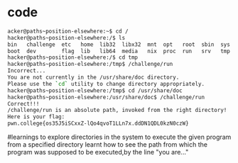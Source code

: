 # code
``` bash
acker@paths~position-elsewhere:~$ cd /
hacker@paths~position-elsewhere:/$ ls
bin   challenge  etc   home  lib32  libx32  mnt  opt   root  sbin  sys  usr
boot  dev        flag  lib   lib64  media   nix  proc  run   srv   tmp  var
hacker@paths~position-elsewhere:/$ cd tmp
hacker@paths~position-elsewhere:/tmp$ /challenge/run
Incorrect...
You are not currently in the /usr/share/doc directory.
Please use the `cd` utility to change directory appropriately.
hacker@paths~position-elsewhere:/tmp$ cd /usr/share/doc
hacker@paths~position-elsewhere:/usr/share/doc$ /challenge/run
Correct!!!
/challenge/run is an absolute path, invoked from the right directory!
Here is your flag:
pwn.college{os35J5iSCxxZ-lQo4qvoT1LLn7x.ddDN1QDL0kzN0czW}
```

#learnings
to explore directories in the system
to execute the given program from a specified directory
learnt how to see the path from which the program was supposed to be executed,by the line "you are..."
